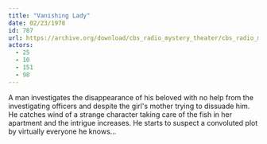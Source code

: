 ```yaml
---
title: "Vanishing Lady"
date: 02/23/1978
id: 787
url: https://archive.org/download/cbs_radio_mystery_theater/cbs_radio_mystery_theater-0751-0800.zip/cbs_radio_mystery_theater-0751-0800%2Fcbsrmt_0787_vanishing_lady.mp3
actors:
  - 25
  - 10
  - 151
  - 98
---
```

A man investigates the disappearance of his beloved with no help from the investigating officers and despite the girl's mother trying to dissuade him. He catches wind of a strange character taking care of the fish in her apartment and the intrigue increases. He starts to suspect a convoluted plot by virtually everyone he knows...